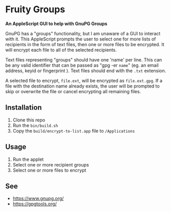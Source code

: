# Fruity Groups
**An AppleScript GUI to help with GnuPG Groups**

GnuPG has a "groups" functionality, but I am unaware of a GUI to interact with
it. This AppleScript prompts the user to select one for more lists of recipients
in the form of text files, then one or more files to be encrypted. It will
encrypt each file to all of the selected recipients.

Text files representing "groups" should have one 'name' per line. This can be
any valid identifier that can be passed as "gpg -er `name`" (eg. an email
address, keyid or fingerprint ). Text files should end with the `.txt`
extension.

A selected file to encrypt, `file.ext`, will be encrypted as `file.ext.gpg`. If
a file with the destination name already exists, the user will be prompted to
skip or overwrite the file or cancel encrypting all remaining files.

## Installation
1. Clone this repo
2. Run the `bin/build.sh`
3. Copy the `build/encrypt-to-list.app` file to `/Applications`

## Usage
1. Run the applet
2. Select one or more recipient groups
3. Select one or more files to encrypt

## See
- https://www.gnupg.org/
- https://gpgtools.org/
